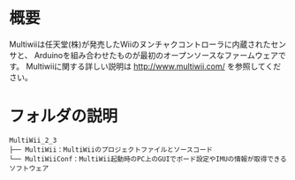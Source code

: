 # 概要
Multiwiiは任天堂(株)が発売したWiiのヌンチャクコントローラに内蔵されたセンサと、
Arduinoを組み合わせたものが最初のオープンソースなファームウェアです。
Multiwiiに関する詳しい説明は
http://www.multiwii.com/
を参照してください。
# フォルダの説明
```
MultiWii_2_3
├── MultiWii：MultiWiiのプロジェクトファイルとソースコード
└── MultiWiiConf：MultiWii起動時のPC上のGUIでボード設定やIMUの情報が取得できるソフトウェア
```